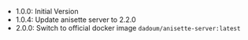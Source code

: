 * 1.0.0: Initial Version
* 1.0.4: Update anisette server to 2.2.0
* 2.0.0: Switch to official docker image `dadoum/anisette-server:latest`
